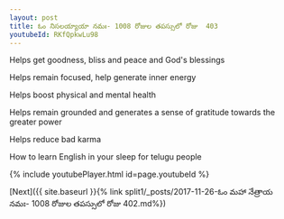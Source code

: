 ```yaml
---
layout: post
title: ఓం నిసలయ్యాయా నమః- 1008 రోజుల తపస్సులో రోజు  403
youtubeId: RKfQpkwLu98
---
```

 
 
Helps get goodness, bliss and peace and God's blessings
 
Helps remain focused, help generate inner energy 
 
Helps boost physical and mental health 
 
Helps remain grounded and generates a sense of gratitude towards the greater power 
 
Helps reduce bad karma
 
How to learn English in your sleep for telugu people
 
 
 
 


{% include youtubePlayer.html id=page.youtubeId %}
 
[Next]({{ site.baseurl }}{% link split1/_posts/2017-11-26-ఓం మహా నేత్రాయ నమః- 1008 రోజుల తపస్సులో రోజు  402.md%})
 
